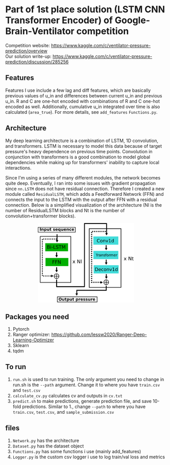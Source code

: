 # Part of 1st place solution (LSTM CNN Transformer Encoder) of Google-Brain-Ventilator competition

Competition website: https://www.kaggle.com/c/ventilator-pressure-prediction/overview <br />
Our solution write-up: https://www.kaggle.com/c/ventilator-pressure-prediction/discussion/285256

## Features

Features I use include a few lag and diff features, which are basically previous values of u_in and differences between current u_in and previous u_in. R and C are one-hot encoded with combinations of R and C one-hot encoded as well. Additionally, cumulative u_in integrated over time is also calculated (```area_true```). For more details, see ```add_features``` ```Functions.py```.

## Architecture

My deep learning architecture is a combination of LSTM, 1D convolution, and transformers. LSTM is necessary to model this data because of target pressure's heavy dependence on previous time points. Convolution in conjunction with transformers is a good combination to model global dependencies while making up for transformers' inability to capture local interactions.

Since I'm using a series of many different modules, the network becomes quite deep. Eventually, I ran into some issues with gradient propagation since ```nn.LSTM``` does not have residual connection. Therefore I created a new module called ```ResidualLSTM```, which adds a Feedforward Network (FFN) and connects the input to the LSTM with the output after FFN with a residual connection. Below is a simplified visualization of the architecture (Nl is the number of ResidualLSTM blocks and Nt is the number of convolution+transformer blocks).

<p align="center">
  <img src="arch.png" width="300"/>
</p>

## Packages you need

1. Pytorch
2. Ranger optimizer: https://github.com/lessw2020/Ranger-Deep-Learning-Optimizer
3. Sklearn
4. tqdm

## To run

1. ```run.sh``` is used to run training. The only argument you need to change in run.sh is the ```--path``` argument. Change it to where you have ```train.csv``` and ```test.csv```
3. ```calculate_cv.py``` calculates cv and outputs in ```cv.txt```
3. ```predict.sh``` to make predictions, generate prediction file, and save 10-fold predictions. Similar to 1., change ```--path``` to where you have ```train.csv```, ```test.csv```, and ```sample_submission.csv```

## files
1. ```Network.py``` has the architecture
2. ```Dataset.py``` has the dataset object
3. ```Functions.py``` has some functions i use (mainly add_features)
4. ```Logger.py``` is the custom csv logger i use to log train/val loss and metrics
